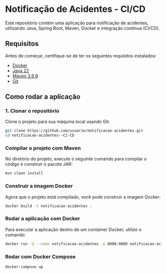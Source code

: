 # Notificação de Acidentes - CI/CD

Este repositório contém uma aplicação para notificação de acidentes, utilizando Java, Spring Boot, Maven, Docker e integração contínua (CI/CD).

## Requisitos

Antes de começar, certifique-se de ter os seguintes requisitos instalados:

- [Docker](https://www.docker.com/get-started)
- [Java 22](https://jdk.java.net/22/)
- [Maven 3.9.9](https://maven.apache.org/download.cgi)
- [Git](https://git-scm.com/)

## Como rodar a aplicação

### 1. Clonar o repositório

Clone o projeto para sua máquina local usando Git:

```sh
git clone https://github.com/usuario/notificacao-acidentes.git
cd notificacao-acidentes--CI-CD
```

### Compilar o projeto com Maven

No diretório do projeto, execute o seguinte comando para compilar o código e construir o pacote JAR:

``` sh
mvn clean install
```

### Construir a imagem Docker
Agora que o projeto está compilado, você pode construir a imagem Docker:

``` sh
docker build -t notificacao-acidentes .
```

### Rodar a aplicação com Docker
Para executar a aplicação dentro de um container Docker, utilize o comando:

``` sh
docker run -d --name notificacao-acidentes -p 8080:8080 notificacao-acidentes
```

###  Rodar com Docker Compose

``` sh
docker-compose up
```